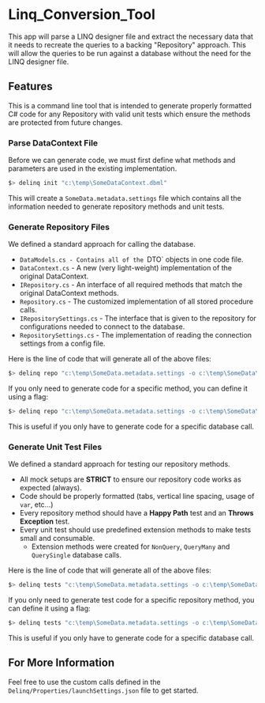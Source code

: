# Linq_Conversion_Tool

This app will parse a LINQ designer file and extract the necessary data that it needs to recreate the queries to a backing "Repository" approach. This will allow the queries to be run against a database without the need for the LINQ designer file.

## Features

This is a command line tool that is intended to generate properly formatted C# code for any Repository with valid unit tests which ensure the methods are protected from future changes.

### Parse DataContext File

Before we can generate code, we must first define what methods and parameters are used in the existing implementation.

```powershell
$> delinq init "c:\temp\SomeDataContext.dbml"
```

This will create a `SomeData.metadata.settings` file which contains all the information needed to generate repository methods and unit tests.

### Generate Repository Files

We defined a standard approach for calling the database.
* `DataModels.cs - Contains all of the `DTO` objects in one code file.
* `DataContext.cs` - A new (very light-weight) implementation of the original DataContext.
* `IRepository.cs` - An interface of all required methods that match the original DataContext methods.
* `Repository.cs` - The customized implementation of all stored procedure calls.
* `IRepositorySettings.cs` - The interface that is given to the repository for configurations needed to connect to the database.
* `RepositorySettings.cs` - The implementation of reading the connection settings from a config file.

Here is the line of code that will generate all of the above files:

```powershell
$> delinq repo "c:\temp\SomeData.metadata.settings -o c:\temp\SomeData\RepoFiles"
```

If you only need to generate code for a specific method, you can define it using a flag:

```powershell
$> delinq repo "c:\temp\SomeData.metadata.settings -o c:\temp\SomeData\RepoFiles -m SomeSpecificMethodName"
```

This is useful if you only have to generate code for a specific database call.

### Generate Unit Test Files

We defined a standard approach for testing our repository methods.
* All mock setups are **STRICT** to ensure our repository code works as expected (always).
* Code should be properly formatted (tabs, vertical line spacing, usage of `var`, etc...)
* Every repository method should have a **Happy Path** test and an **Throws Exception** test.
* Every unit test should use predefined extension methods to make tests small and consumable.
  * Extension methods were created for `NonQuery`, `QueryMany` and `QuerySingle` database calls.

Here is the line of code that will generate all of the above files:

```powershell
$> delinq tests "c:\temp\SomeData.metadata.settings -o c:\temp\SomeData\TestFiles"
```

If you only need to generate test code for a specific repository method, you can define it using a flag:

```powershell
$> delinq tests "c:\temp\SomeData.metadata.settings -o c:\temp\SomeData\TestFiles -m SomeSpecificMethodName"
```

This is useful if you only have to generate code for a specific database call.

## For More Information

Feel free to use the custom calls defined in the `Delinq/Properties/launchSettings.json` file to get started.
